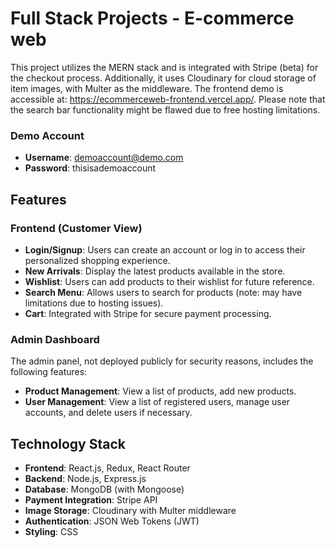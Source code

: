 # Full Stack Projects - E-commerce web 

This project utilizes the MERN stack and is integrated with Stripe (beta) for the checkout process. Additionally, it uses Cloudinary for cloud storage of item images, with Multer as the middleware. The frontend demo is accessible at: https://ecommerceweb-frontend.vercel.app/. Please note that the search bar functionality might be flawed due to free hosting limitations.

### Demo Account 
- **Username**: demoaccount@demo.com
- **Password**: thisisademoaccount
  

## Features

### Frontend (Customer View)

- **Login/Signup**: Users can create an account or log in to access their personalized shopping experience.
- **New Arrivals**: Display the latest products available in the store.
- **Wishlist**: Users can add products to their wishlist for future reference.
- **Search Menu**: Allows users to search for products (note: may have limitations due to hosting issues).
- **Cart**: Integrated with Stripe for secure payment processing.

### Admin Dashboard

The admin panel, not deployed publicly for security reasons, includes the following features:
- **Product Management**: View a list of products, add new products.
- **User Management**: View a list of registered users, manage user accounts, and delete users if necessary.



## Technology Stack

- **Frontend**: React.js, Redux, React Router
- **Backend**: Node.js, Express.js
- **Database**: MongoDB (with Mongoose)
- **Payment Integration**: Stripe API
- **Image Storage**: Cloudinary with Multer middleware
- **Authentication**: JSON Web Tokens (JWT)
- **Styling**: CSS
